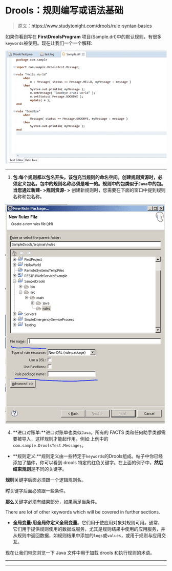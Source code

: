 # Drools：规则编写或语法基础

> 原文：<https://www.studytonight.com/drools/rule-syntax-basics>

如果你看到写在 **FirstDroolsProgram** 项目(Sample.drl)中的默认规则，有很多`keywords`被使用。现在让我们一个一个解释:

![Different Terms used in Drools](img/a7fb88fdfa4b810212896dab0484214e.png)

* * *

1.  **包:**每个规则都以包名开头。该包充当规则的命名空间。创建规则资源时，必须定义包名。包中的规则名称必须是唯一的。规则中的包类似于`Java`中的包。当您通过**新建- >规则资源- >** 创建新规则时，您需要在下面的窗口中提到规则名称和包名称。

![Different Terms used in Drools](img/bafa3532b8ab4e65c72879e081fc7574.png)

4.  **进口对账单:**进口对账单也类似`Java`。所有的 FACTS 类和任何助手类都需要被导入，这样规则才能起作用。例如:上例中的`com.sample.DroolsTest.Message;`。

*   **规则定义:**规则定义由一些特定于`keywords`的Drools组成。帖子中你已经添加了插件，你可以看到 drools 特定的红色关键字。在上面的例子中，**然后结束规则**是不同的关键字。

**规则**关键字后面必须跟一个逻辑规则名。

**时**关键字后面必须跟一些条件。

**那么**关键字必须有结果部分，如果满足当条件。

There are lot of other keywords which will be covered in further sections.
*   **全局变量:**用全局你定义**全局变量**。它们用于使应用对象对规则可用。通常，它们用于提供规则使用的数据或服务，尤其是规则结果中使用的应用服务，并从规则中返回数据，如规则结果中添加的`logs`或`values`，或用于规则与应用交互。

现在让我们带您浏览一下 Java 文件中用于加载 drools 和执行规则的术语。

* * *

* * *